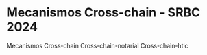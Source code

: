 # Mecanismos Cross-chain - SRBC 2024

Mecanismos Cross-chain
  Cross-chain-notarial
  Cross-chain-htlc
